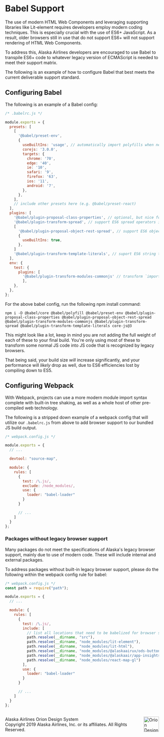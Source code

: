 # Babel Support

The use of modern HTML Web Components and leveraging supporting libraries like Lit-element requires developers employ modern coding techniques. This is especially crucial with the use of ES6+ JavaScript. As a result, older browsers still in use that do not support ES6+ will not  support rendering of HTML Web Components. 

To address this, Alaska Airlines developers are encouraged to use Babel to transpile ES6+ code to whatever legacy version of ECMAScript is needed to meet their support matrix. 

The following is an example of how to configure Babel that best meets the current deliverable support standard. 

## Configuring Babel

The following is an example of a Babel config:

```javascript
/* .babelrc.js */

module.exports = {
  presets: [
    [
      '@babel/preset-env',
      {
        useBuiltIns: 'usage', // automatically import polyfills when needed based on "unsupported" feature usage
        corejs: '3.0.0',
        targets: {
          chrome: '70',
          edge: '40',
          ie: '10',
          safari: '9',
          firefox: '63',
          ios: '11',
          android: '7',
        },
      },
    ],
    // include other presets here (e.g. @babel/preset-react)
  ],
  plugins: [
    '@babel/plugin-proposal-class-properties', // optional, but nice for making JS classes look *more* like Java or C# classes
    '@babel/plugin-transform-spread', // support ES6 spread operators in older browsers (e.g. [ ...subset1, ...subset2 ])
    [
      '@babel/plugin-proposal-object-rest-spread', // support ES6 object spread operators in older browsers (e.g. { ...object1, ...object2 })
      {
        useBuiltIns: true,
      },
    ]
    '@babel/plugin-transform-template-literals', // suport ES6 string template literals in older browsers (e.g. `Hello, ${nameVariable}!`)
  ],
  env: {
    test: {
      plugins: [
        '@babel/plugin-transform-modules-commonjs' // transform `import x from 'y'` syntax to `const x = require('y')` in test environment
        ],
    },
  },
};
```

For the above babel config, run the following npm install command:

```shell
npm i -D @babel/core @babel/polyfill @babel/preset-env @babel/plugin-proposal-class-properties @babel/plugin-proposal-object-rest-spread @babel/plugin-transform-modules-commonjs @babel/plugin-transform-spread @babel/plugin-transform-template-literals core-js@3
```

This might look like a lot, keep in mind you are not adding the full weight of each of these to your final build. You're only using most of these to transform some normal JS code into JS code that is recognized by legacy browsers.

That being said, your build size _will_ increase significantly, and your performance will _likely_ drop as well, due to ES6 efficiencies lost by compiling down to ES5.

## Configuring Webpack

With Webpack, projects can use a more modern module import syntax complete with built-in tree shaking, as well as a whole host of other pre-compiled web technology.

The following is a stripped down example of a webpack config that will utilize our `.babelrc.js` from above to add browser support to our bundled JS build output.

```javascript
/* webpack.config.js */

module.exports = {
  // ...

  devtool: "source-map",

  module: {
    rules: [
      {
        test: /\.js/,
        exclude: /node_modules/,
        use: {
          loader: "babel-loader"
        }
      }

      // ...
    ]
  }
};
```

### Packages without legacy browser support

Many packages do not meet the specifications of Alaska's legacy browser support, mainly due to use of modern code. These will include internal and external packages. 

To address packages without built-in legacy browser support, please do the following within the webpack config rule for babel:

```javascript
/* webpack.config.js */
const path = require("path");

module.exports = {
  // ...

  module: {
    rules: [
      {
        test: /\.js/,
        include: [
          // list all locations that need to be babelized for browser support
          path.resolve(__dirname, "src"),
          path.resolve(__dirname, "node_modules/lit-element"),
          path.resolve(__dirname, "node_modules/lit-html"),
          path.resolve(__dirname, "node_modules/@alaskaairux/ods-button"),
          path.resolve(__dirname, "node_modules/@alaskaair/app-insights-logger"),
          path.resolve(__dirname, "node_modules/react-map-gl")
        ],
        use: {
          loader: "babel-loader"
        }
      }

      // ...
    ]
  }
};
```

##

<img src="https://resource.alaskaair.net/-/media/2C1969F8FB244C919205CD48429C13AC" alt="Orion Design System Logo" title="Be the change you want to see" width="50" align="right" />
Alaska Airlines Orion Design System<br>
Copyright 2019 Alaska Airlines, Inc. or its affiliates. All Rights Reserved.

